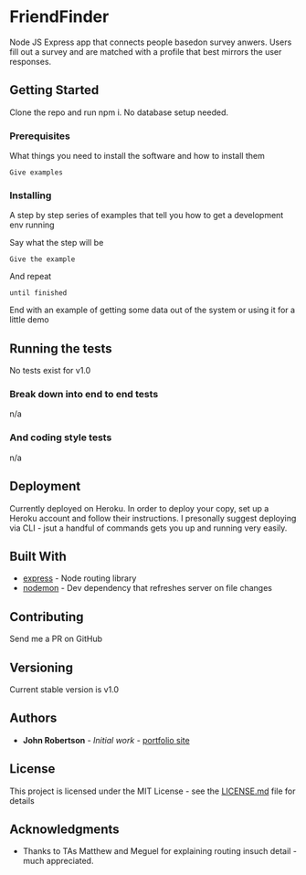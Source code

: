 # FriendFinder

Node JS Express app that connects people basedon survey anwers.  Users fill out a survey and are matched with a profile that best mirrors the user responses.

## Getting Started

Clone the repo and run npm i.  No database setup needed.

### Prerequisites

What things you need to install the software and how to install them

```
Give examples
```

### Installing

A step by step series of examples that tell you how to get a development env running

Say what the step will be

```
Give the example
```

And repeat

```
until finished
```

End with an example of getting some data out of the system or using it for a little demo

## Running the tests

No tests exist for v1.0

### Break down into end to end tests

n/a


### And coding style tests

n/a

## Deployment

Currently deployed on Heroku.  In order to deploy your copy, set up a Heroku account and follow their instructions.
I presonally suggest deploying via CLI - jsut a handful of commands gets you up and running very easily.

## Built With

* [express](http://www.dropwizard.io/1.0.2/docs/) - Node routing library
* [nodemon](https://maven.apache.org/) - Dev dependency that refreshes server on file changes


## Contributing

Send me a PR on GitHub

## Versioning

Current stable version is v1.0

## Authors

* **John Robertson** - *Initial work* - [portfolio site](https://github.com/PurpleBooth)


## License

This project is licensed under the MIT License - see the [LICENSE.md](LICENSE.md) file for details

## Acknowledgments

* Thanks to TAs Matthew and Meguel for explaining routing insuch detail - much appreciated.
